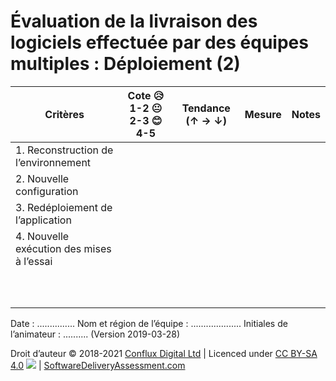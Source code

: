 # Évaluation de la livraison des logiciels effectuée par des équipes multiples : Déploiement (2)

| **Critères**            | **Cote 😥 1-2 😐 2-3 😊 4-5** | **Tendance (↑ → ↓)** | **Mesure** | **Notes** |
| ----------------------- | ---------------------------- | ----------------- | ---------- | --------- |
| 1\. Reconstruction de l’environnement |                              |                   |            |           |
| 2\. Nouvelle configuration       |                              |                   |            |           |
| 3\. Redéploiement de l’application        |                              |                   |            |           |
| 4\. Nouvelle exécution des mises à l’essai         |                              |                   |            |           |
|                         |                              |                   |            |           |
|                         |                              |                   |            |           |
|                         |                              |                   |            |           |
|                         |                              |                   |            |           |
|                         |                              |                   |            |           |
|                         |                              |                   |            |           |
|                         |                              |                   |            |           |
|                         |                              |                   |            |           |
|                         |                              |                   |            |           |
|                         |                              |                   |            |           |

Date : ............... Nom et région de l’équipe : .................... Initiales de l’animateur : .......... (Version 2019-03-28)

Droit d’auteur © 2018-2021 [Conflux Digital Ltd](https://confluxdigital.net/) | Licenced under [CC BY-SA 4.0](https://creativecommons.org/licenses/by-sa/4.0/) ![](https://licensebuttons.net/l/by-sa/3.0/88x31.png) | [SoftwareDeliveryAssessment.com](http://SoftwareDeliveryAssessment.com/)

